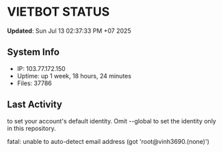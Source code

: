 # VIETBOT STATUS
**Updated**: Sun Jul 13 02:37:33 PM +07 2025

## System Info
- IP: 103.77.172.150
- Uptime: up 1 week, 18 hours, 24 minutes
- Files: 37786

## Last Activity

to set your account's default identity.
Omit --global to set the identity only in this repository.

fatal: unable to auto-detect email address (got 'root@vinh3690.(none)')

